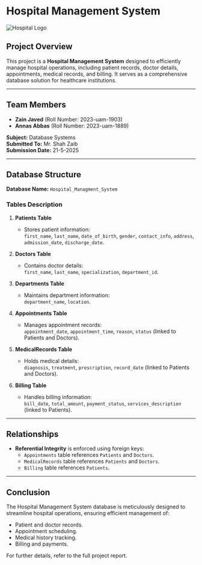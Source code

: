 # Hospital Management System

![Hospital Logo](media/image1.png)

## Project Overview
This project is a **Hospital Management System** designed to efficiently manage hospital operations, including patient records, doctor details, appointments, medical records, and billing. It serves as a comprehensive database solution for healthcare institutions.

---

## Team Members
- **Zain Javed** (Roll Number: 2023-uam-1903)
- **Annas Abbas** (Roll Number: 2023-uam-1889)

**Subject:** Database Systems  
**Submitted To:** Mr. Shah Zaib  
**Submission Date:** 21-5-2025  

---

## Database Structure
**Database Name:** `Hospital_Managment_System`

### Tables Description
1. **Patients Table**  
   - Stores patient information:  
     `first_name`, `last_name`, `date_of_birth`, `gender`, `contact_info`, `address`, `admission_date`, `discharge_date`.

2. **Doctors Table**  
   - Contains doctor details:  
     `first_name`, `last_name`, `specialization`, `department_id`.

3. **Departments Table**  
   - Maintains department information:  
     `department_name`, `location`.

4. **Appointments Table**  
   - Manages appointment records:  
     `appointment_date`, `appointment_time`, `reason`, `status` (linked to Patients and Doctors).

5. **MedicalRecords Table**  
   - Holds medical details:  
     `diagnosis`, `treatment`, `prescription`, `record_date` (linked to Patients and Doctors).

6. **Billing Table**  
   - Handles billing information:  
     `bill_date`, `total_amount`, `payment_status`, `services_description` (linked to Patients).

---

## Relationships
- **Referential Integrity** is enforced using foreign keys:
  - `Appointments` table references `Patients` and `Doctors`.
  - `MedicalRecords` table references `Patients` and `Doctors`.
  - `Billing` table references `Patients`.

---

## Conclusion
The Hospital Management System database is meticulously designed to streamline hospital operations, ensuring efficient management of:
- Patient and doctor records.
- Appointment scheduling.
- Medical history tracking.
- Billing and payments.

For further details, refer to the full project report.







